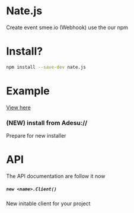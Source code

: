 # Nate.js
Create event smee.io (Webhook) use the our npm

# Install?
```sh
npm install --save-dev nate.js
```
# Example
[View here](./example)
### (NEW) install from Adesu://
Prepare for new installer
# API
The API documentation are follow it now
##### `new <name>.Client()` 
New initable client for your project
